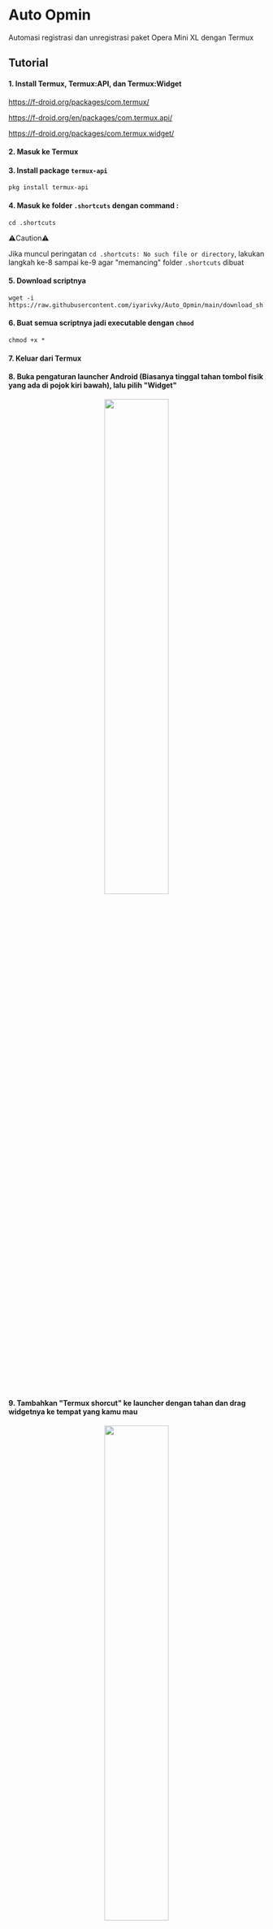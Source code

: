 # Auto Opmin
Automasi registrasi dan unregistrasi paket Opera Mini XL dengan Termux

## Tutorial


#### 1. Install Termux, Termux:API, dan Termux:Widget

https://f-droid.org/packages/com.termux/

https://f-droid.org/en/packages/com.termux.api/

https://f-droid.org/packages/com.termux.widget/

#### 2. Masuk ke Termux

#### 3. Install package `termux-api`

``` 
pkg install termux-api 
```

#### 4. Masuk ke folder `.shortcuts` dengan command :

``` 
cd .shortcuts
``` 
⚠️Caution⚠️

Jika muncul peringatan `cd .shortcuts: No such file or directory`, lakukan langkah ke-8 sampai ke-9 agar "memancing" folder `.shortcuts` dibuat

#### 5. Download scriptnya

```
wget -i https://raw.githubusercontent.com/iyarivky/Auto_Opmin/main/download_sh.txt
```

#### 6. Buat semua scriptnya jadi executable dengan `chmod`

``` 
chmod +x *
``` 

#### 7. Keluar dari Termux

#### 8. Buka pengaturan launcher Android (Biasanya tinggal tahan tombol fisik yang ada di pojok kiri bawah), lalu pilih "Widget"


<p align="center"><img src="https://user-images.githubusercontent.com/101973571/230915456-1eb61455-2f77-40ee-bebe-1f99c3620ab0.png" width="50%"><p>

#### 9. Tambahkan "Termux shorcut" ke launcher dengan tahan dan drag widgetnya ke tempat yang kamu mau

<p align="center"><img src="https://user-images.githubusercontent.com/101973571/230916213-e6ad66a1-8219-4c7a-a450-0a8337afa5a3.png" width="50%"><p>

#### 10. Lalu ada pilihan script yang barusan kamu download, tinggal pilih yang kamu mau

<p align="center"><img src="https://user-images.githubusercontent.com/101973571/230916356-a3bac685-542e-436a-b766-bf8177b5752b.png" width="50%"><p>

#### 11. Done

### ⚠️Caution⚠️

Untuk **Dual SIM** , script tersebut (terutama script yang menggunakan command `termux-sms-send`) bekerja jika kartu XL kalian ada di SIM1, kalau kartu XL kalian ada di SIM2, ubah dulu nilai parameter `-s` menjadi `1`

contoh untuk script UNREG_Opmin.sh
```
#!/bin/sh

termux-sms-send -n 99722 -s 0 UNREG
echo "SEND UNREG"
```
ubah menjadi
```
#!/bin/sh

termux-sms-send -n 99722 -s 1 UNREG
echo "SEND UNREG"
```
Untuk **Single SIM**, hilangkan saja parameter dan value `-s` saja menjadi : 
```
#!/bin/sh

termux-sms-send -n 99722 UNREG
echo "SEND UNREG"
```
untuk edit scriptnya, bisa pakai `micro`, `nano`, `vi` dll

Bingung? tinggal pm [@iya_rivvikyn](https://t.me/iya_rivvikyn) di Telegram

![bingung bang?](https://c.tenor.com/M5Qi18Me3VMAAAAd/bingung.gif)
